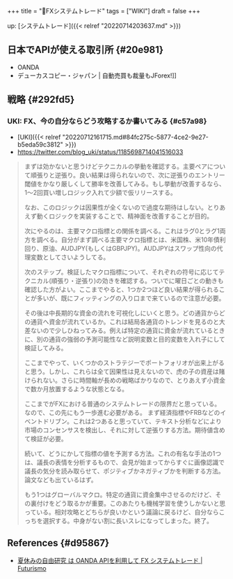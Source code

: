 +++
title = "📝FXシステムトレード"
tags = ["WIKI"]
draft = false
+++

up: [システムトレード]({{< relref "20220714203637.md" >}})


## 日本でAPIが使える取引所 {#20e981}

-   OANDA
-   デューカスコピー・ジャパン | 自動売買も裁量もJForex!]]


## 戦略 {#292fd5}


### UKI: FX、今の自分ならどう攻略するか書いてみる {#c57a98}

-   [UKI]({{< relref "20220712161715.md#84fc275c-5877-4ce2-9e27-b5eda59c3812" >}})
-   <https://twitter.com/blog_uki/status/1185698714041516033>

> まずは効かないと思うけどテクニカルの挙動を確認する。主要ペアについて順張りと逆張り。良い結果は得られないので、次に逆張りのエントリー閾値をかなり厳しくして勝率を改善してみる。もし挙動が改善するなら、1〜2回買い増しロジック入れて少額で仮リリースする。
>
> なお、このロジックは因果性が全くないので過度な期待はしない。とりあえず動くロジックを実装することで、精神面を改善することが目的。
>
> 次にやるのは、主要マクロ指標との関係を調べる。これはラグ0とラグ1両方を調べる。自分がまず調べる主要マクロ指標とは、米国株、米10年債利回り、原油、AUDJPY(もしくはGBPJPY)。AUDJPYはスワップ性向の代理変数としてさいようしてる。
>
> 次のステップ。検証したマクロ指標について、それぞれの符号に応じてテクニカル(順張り・逆張り)の効きを確認する。ついでに曜日ごとの動きも確認した方がよい。ここまでやると、1つか2つほど良い結果が得られることが多いが、既にフィッティングの入り口まで来ているので注意が必要。
>
> その後は中長期的な資金の流れを可視化しにいくと思う。どの通貨からどの通貨へ資金が流れているか。これは結局各通貨のトレンドを見るのと大差ないので少しひねってみる。例えば特定の通貨に資金が流れているときに、別の通貨の強弱の予測可能性など説明変数と目的変数を入れ子にして検証してみる。
>
> ここまでやって、いくつかのストラテジーでポートフォリオが出来上がると思う。しかし、これらは全て因果性は見えないので、虎の子の資産は賭けられない。さらに時間軸が長めの戦略ばかりなので、とりあえず小資金で数か月放置するような状態となる。
>
> ここまでがFXにおける普通のシステムトレードの限界だと思っている。なので、この先にもう一歩進む必要がある。 まず経済指標やFRBなどのイベントドリブン。これは2つあると思っていて、テキスト分析などにより市場のコンセンサスを検出し、それに対して逆張りする方法。期待値含めて検証が必要。
>
> 続いて、どうにかして指標の値を予測する方法。これの有名な手法の1つは、議長の表情を分析するもので、会見が始まってからすぐに画像認識で議長の気分を読み取らせて、ポジティブかネガティブかを判断する方法。論文なども出ているはず。
>
> もう1つはグローバルマクロ。特定の通貨に資金集中させるのだけど、その裏付けをどう取るかが重要。このあたりも機械学習を使うしかないと思っている。相対攻略とどちらが良いかという議論に戻るけど、自分ならこっちを選択する。中身がない割に長いスレになってしまった。終了。


## References {#d95867}

-   [夏休みの自由研究 は OANDA APIを利用して FX システムトレード | Futurismo](https://futurismo.biz/archives/4392/)
